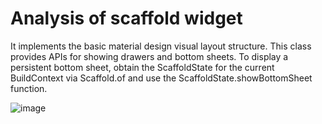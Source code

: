 # Analysis of scaffold widget 
It implements the basic material design visual layout structure.
This class provides APIs for showing drawers and bottom sheets.
To display a persistent bottom sheet, obtain the ScaffoldState for the current BuildContext via Scaffold.of and use the ScaffoldState.showBottomSheet function.

![image](https://user-images.githubusercontent.com/72120614/145157817-0c797d8c-ac57-4391-821e-c7bd65ffbee5.png)
